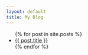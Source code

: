 ```yaml
---
layout: default
title: My Blog
---
```




<div class="center">
<ul>
  {% for post in site.posts %}
    <li><a href="{{ post.url }}">{{ post.title }}</a></li>
  {% endfor %}
</ul>
</div>